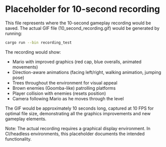 # Placeholder for 10-second recording

This file represents where the 10-second gameplay recording would be saved.
The actual GIF file (10_second_recording.gif) would be generated by running:

```bash
cargo run --bin recording_test
```

The recording would show:
- Mario with improved graphics (red cap, blue overalls, animated movements)
- Direction-aware animations (facing left/right, walking animation, jumping pose)
- Trees throughout the environment for visual appeal
- Brown enemies (Goomba-like) patrolling platforms
- Player collision with enemies (resets position)
- Camera following Mario as he moves through the level

The GIF would be approximately 10 seconds long, captured at 10 FPS for optimal file size,
demonstrating all the graphics improvements and new gameplay elements.

Note: The actual recording requires a graphical display environment.
In CI/headless environments, this placeholder documents the intended functionality.